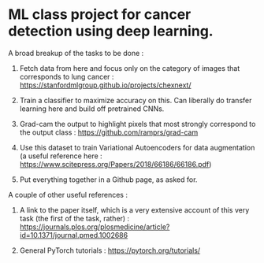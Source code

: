# ML class project for cancer detection using deep learning.

A broad breakup of the tasks to be done :

1. Fetch data from here and focus only on the category of images that corresponds to lung cancer : https://stanfordmlgroup.github.io/projects/chexnext/

2. Train a classifier to maximize accuracy on this. Can liberally do transfer learning here and build off pretrained CNNs. 

3. Grad-cam the output to highlight pixels that most strongly correspond to the output class : https://github.com/ramprs/grad-cam

4. Use this dataset to train Variational Autoencoders for data augmentation (a useful reference here : https://www.scitepress.org/Papers/2018/66186/66186.pdf) 

5. Put everything together in a Github page, as asked for. 



A couple of other useful references :

1. A link to the paper itself, which is a very extensive account of this very task (the first of the task, rather) : https://journals.plos.org/plosmedicine/article?id=10.1371/journal.pmed.1002686

2. General PyTorch tutorials : https://pytorch.org/tutorials/
